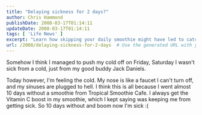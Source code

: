 ```yaml
---
title: "Delaying sickness for 2 days?"
author: Chris Hammond
publishDate: 2008-03-17T01:14:11
updateDate: 2008-03-17T01:14:11
tags: [ 'Life News' ]
excerpt: "Learn how skipping your daily smoothie might have led to catching a cold and how Vitamin C can help boost your immune system in our latest post!"
url: /2008/delaying-sickness-for-2-days  # Use the generated URL with year
---
```

<p>Somehow I think I managed to push my cold off on Friday, Saturday I wasn't sick from a cold, just from my good buddy Jack Daniels.</p> <p>Today however, I'm feeling the cold. My nose is like a faucet I can't turn off, and my sinuses are plugged to hell. I think this is all because I went almost 10 days without a smoothie from Tropical Smoothie Cafe. I always get&#160;the Vitamin C boost in my smoothie, which I kept saying was keeping me from getting sick. So 10 days without and boom now I'm sick :(</p>

